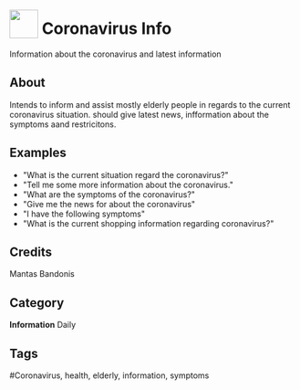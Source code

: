 # <img src="https://raw.githack.com/FortAwesome/Font-Awesome/master/svgs/solid/stethoscope.svg" card_color="#8CE0FE" width="50" height="50" style="vertical-align:bottom"/> Coronavirus Info
Information about the coronavirus and latest information

## About
Intends to inform and assist mostly elderly people in regards to the current coronavirus situation. should give latest news, infformation about the symptoms aand restricitons.

## Examples
* "What is the current situation regard the coronavirus?"
* "Tell me some more information about the coronavirus."
* "What are the symptoms of the coronavirus?"
* "Give me the news for about the coronavirus"
* "I have the following symptoms"
* "What is the current shopping information regarding coronavirus?"

## Credits
Mantas Bandonis

## Category
**Information**
Daily

## Tags
#Coronavirus, health, elderly, information, symptoms

